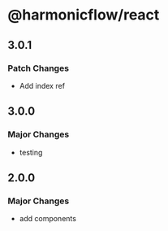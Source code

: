 # @harmonicflow/react

## 3.0.1

### Patch Changes

- Add index ref

## 3.0.0

### Major Changes

- testing

## 2.0.0

### Major Changes

- add components
